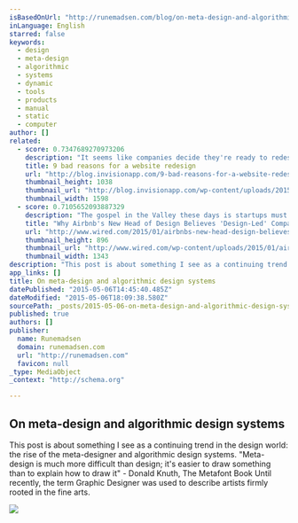 ```yaml
---
isBasedOnUrl: "http://runemadsen.com/blog/on-meta-design-and-algorithmic-design-systems/"
inLanguage: English
starred: false
keywords:
  - design
  - meta-design
  - algorithmic
  - systems
  - dynamic
  - tools
  - products
  - manual
  - static
  - computer
author: []
related:
  - score: 0.7347689270973206
    description: "It seems like companies decide they're ready to redesign their website every 2 years or so. But it's a lot of work! You have to gather a team, find an agency, identify stakeholders, write personas ... You get the point. Nevertheless, every 2 years or so, we labor and labor to redesign and launch a website."
    title: 9 bad reasons for a website redesign
    url: "http://blog.invisionapp.com/9-bad-reasons-for-a-website-redesign/"
    thumbnail_height: 1038
    thumbnail_url: "http://blog.invisionapp.com/wp-content/uploads/2015/01/trendy.png"
    thumbnail_width: 1598
  - score: 0.7105652093887329
    description: "The gospel in the Valley these days is startups must be \"design-led.\" Sure, your founders have to be engineers, but your first hire had better be a designer. This is due largely to the current state of technology, particularly apps. As things get easier to build, fund, and support, good design is one of the few remaining competitive advantages."
    title: "Why Airbnb's New Head of Design Believes 'Design-Led' Companies Don't Work | WIRED"
    url: "http://www.wired.com/2015/01/airbnbs-new-head-design-believes-design-led-companies-dont-work/"
    thumbnail_height: 896
    thumbnail_url: "http://www.wired.com/wp-content/uploads/2015/01/airbnb.jpg"
    thumbnail_width: 1343
description: "This post is about something I see as a continuing trend in the design world: the rise of the meta-designer and algorithmic design systems. \"Meta-design is much more difficult than design; it's easier to draw something than to explain how to draw it\" - Donald Knuth, The Metafont Book Until recently, the term Graphic Designer was used to describe artists firmly rooted in the fine arts."
app_links: []
title: On meta-design and algorithmic design systems
datePublished: "2015-05-06T14:45:40.485Z"
dateModified: "2015-05-06T18:09:38.580Z"
sourcePath: _posts/2015-05-06-on-meta-design-and-algorithmic-design-systems.md
published: true
authors: []
publisher:
  name: Runemadsen
  domain: runemadsen.com
  url: "http://runemadsen.com"
  favicon: null
_type: MediaObject
_context: "http://schema.org"

---
```

<article style=""><h1>On meta-design and algorithmic design systems</h1><p>This post is about something I see as a continuing trend in the design world: the rise of the meta-designer and algorithmic design systems. "Meta-design is much more difficult than design; it's easier to draw something than to explain how to draw it" - Donald Knuth, The Metafont Book Until recently, the term Graphic Designer was used to describe artists firmly rooted in the fine arts.</p><img src="http://runemadsen.com/assets/blog/vw-df259367f8f88b993515a885c32c47a5.jpg" /></article>